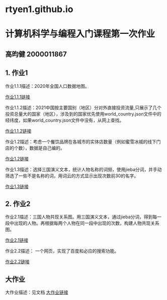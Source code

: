 # rtyen1.github.io
# 计算机科学与编程入门课程第一次作业
## 高昀健 2000011867 
## 1. 作业1
作业1.1.1描述：2020年全国人口数据地图。

[作业1.1.1链接](https://rtyen1.github.io/全国人口数据地图2020_map.html)

作业1.1.2描述：2021中国按主要国别（地区）分对外直接投资流量,只展示了几个投资总量大的国家（地区），涉及到的国家优先使用world_country.json文件中的经纬度，如果world_country.json文件中没有，从网上查找。

[作业1.1.2链接](https://rtyen1.github.io/2021中国按主要国别（地区）分对外直接投资流量.html)

作业1.2描述：考虑一个餐饮品牌在各城市的实体店数量（例如蜜雪冰城的线下门店的个数），数据是自己编的。

[作业1.2链接](https://rtyen1.github.io/某品牌实体店数量.html)

作业1.3描述：选择三国演义文本，统计人物名称的词频，使用jieba分词，并手动筛选了一些不是名称的词，用词云的方式显示出现次数前30的名字。

[作业1.3链接](https://rtyen1.github.io/三国人物词频.html)

## 2. 作业2
作业2.1描述：三国人物共现关系图。用三国演义文本，通过jieba分词，得到每一段中出现的人物。再根据每两个人物在同一段中出现的次数，构建人物共现关系图。

[作业2.1链接](https://rtyen1.github.io/三国演义共现分析.html)

作业2.2描述： 一个网页，实现了百度和必应的搜索功能。

[作业2.2链接](https://rtyen1.github.io/搜索引擎.html)

## 大作业
大作业描述：见文档
[大作业链接](https://rtyen1.github.io/web.html)
